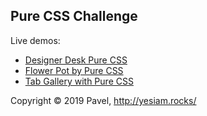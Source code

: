 ## Pure CSS Challenge

Live demos:
- [Designer Desk Pure CSS](https://codepen.io/yesiamrocks/full/LqNWpW)
- [Flower Pot by Pure CSS](https://codepen.io/yesiamrocks/full/VgbdRP)
- [Tab Gallery with Pure CSS](https://codepen.io/yesiamrocks/full/jOEWQvQ)

Copyright © 2019 Pavel, http://yesiam.rocks/